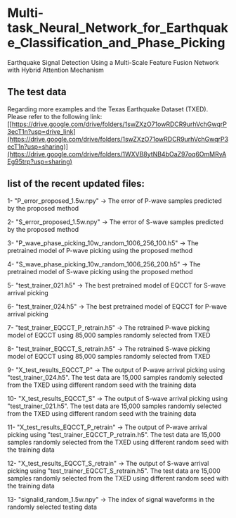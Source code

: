 # Multi-task_Neural_Network_for_Earthquake_Classification_and_Phase_Picking
Earthquake Signal Detection Using a Multi-Scale Feature Fusion Network with Hybrid Attention Mechanism

## The test data
Regarding more examples and the Texas Earthquake Dataset (TXED). Please refer to the following link: [[https://drive.google.com/drive/folders/1swZXzO71owRDCR9urhVchGwqrP3ecT1n?usp=drive_link](https://drive.google.com/drive/folders/1swZXzO71owRDCR9urhVchGwqrP3ecT1n?usp=sharing)](https://drive.google.com/drive/folders/1WXVB8ytNB4bOaZ97oq6OmMRyAEg95trp?usp=sharing)

## list of the recent updated files:
1- "P_error_proposed_1.5w.npy" -> The error of P-wave samples predicted by the proposed method

2- "S_error_proposed_1.5w.npy" -> The error of S-wave samples predicted by the proposed method

3- "P_wave_phase_picking_10w_random_1006_256_100.h5" -> The pretrained model of P-wave picking using the proposed method

4- "S_wave_phase_picking_10w_random_1006_256_200.h5" -> The pretrained model of S-wave picking using the proposed method

5- "test_trainer_021.h5" -> The best pretrained model of EQCCT for S-wave arrival picking

6- "test_trainer_024.h5" -> The best pretrained model of EQCCT for P-wave arrival picking

7- "test_trainer_EQCCT_P_retrain.h5" -> The retrained P-wave picking model of EQCCT using 85,000 samples randomly selected from TXED

8- "test_trainer_EQCCT_S_retrain.h5" -> The retrained S-wave picking model of EQCCT using 85,000 samples randomly selected from TXED

9- "X_test_results_EQCCT_P" -> The output of P-wave arrival picking using "test_trainer_024.h5". The test data are 15,000 samples randomly selected from the TXED using different random seed with the training data

10- "X_test_results_EQCCT_S" -> The output of S-wave arrival picking using "test_trainer_021.h5". The test data are 15,000 samples randomly selected from the TXED using different random seed with the training data

11- "X_test_results_EQCCT_P_retrain" -> The output of P-wave arrival picking using "test_trainer_EQCCT_P_retrain.h5". The test data are 15,000 samples randomly selected from the TXED using different random seed with the training data

12- "X_test_results_EQCCT_S_retrain" -> The output of S-wave arrival picking using "test_trainer_EQCCT_S_retrain.h5". The test data are 15,000 samples randomly selected from the TXED using different random seed with the training data

13- "signalid_random_1.5w.npy" -> The index of signal waveforms in the randomly selected testing data 
